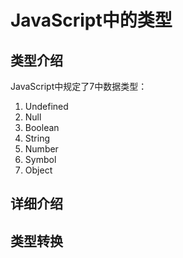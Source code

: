 # JavaScript中的类型
## 类型介绍
JavaScript中规定了7中数据类型：
1. Undefined
2. Null
3. Boolean
4. String
5. Number
6. Symbol
7. Object
## 详细介绍
## 类型转换